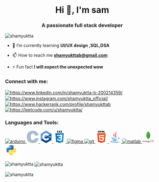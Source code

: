 <h1 align="center">Hi 👋, I'm sam</h1>
<h3 align="center">A passionate full stack developer</h3>

<p align="left"> <img src="https://komarev.com/ghpvc/?username=shamyuktta&label=Profile%20views&color=0e75b6&style=flat" alt="shamyuktta" /> </p>

- 🌱 I’m currently learning **UI/UX design ,SQL,DSA**

- 📫 How to reach me **shamyukttab@gmail.com**

- ⚡ Fun fact **I will expect the unexpected wow**

<h3 align="left">Connect with me:</h3>
<p align="left">
<a href="https://linkedin.com/in/https://www.linkedin.com/in/shamyuktta-b-200214359/" target="blank"><img align="center" src="https://raw.githubusercontent.com/rahuldkjain/github-profile-readme-generator/master/src/images/icons/Social/linked-in-alt.svg" alt="https://www.linkedin.com/in/shamyuktta-b-200214359/" height="30" width="40" /></a>
<a href="https://instagram.com/https://www.instagram.com/shamyuktta_official/" target="blank"><img align="center" src="https://raw.githubusercontent.com/rahuldkjain/github-profile-readme-generator/master/src/images/icons/Social/instagram.svg" alt="https://www.instagram.com/shamyuktta_official/" height="30" width="40" /></a>
<a href="https://www.hackerrank.com/https://www.hackerrank.com/profile/shamyukttab" target="blank"><img align="center" src="https://raw.githubusercontent.com/rahuldkjain/github-profile-readme-generator/master/src/images/icons/Social/hackerrank.svg" alt="https://www.hackerrank.com/profile/shamyukttab" height="30" width="40" /></a>
<a href="https://www.leetcode.com/https://leetcode.com/u/shamyuktta/" target="blank"><img align="center" src="https://raw.githubusercontent.com/rahuldkjain/github-profile-readme-generator/master/src/images/icons/Social/leet-code.svg" alt="https://leetcode.com/u/shamyuktta/" height="30" width="40" /></a>
</p>

<h3 align="left">Languages and Tools:</h3>
<p align="left"> <a href="https://www.arduino.cc/" target="_blank" rel="noreferrer"> <img src="https://cdn.worldvectorlogo.com/logos/arduino-1.svg" alt="arduino" width="40" height="40"/> </a> <a href="https://www.cprogramming.com/" target="_blank" rel="noreferrer"> <img src="https://raw.githubusercontent.com/devicons/devicon/master/icons/c/c-original.svg" alt="c" width="40" height="40"/> </a> <a href="https://www.w3schools.com/cpp/" target="_blank" rel="noreferrer"> <img src="https://raw.githubusercontent.com/devicons/devicon/master/icons/cplusplus/cplusplus-original.svg" alt="cplusplus" width="40" height="40"/> </a> <a href="https://www.w3schools.com/css/" target="_blank" rel="noreferrer"> <img src="https://raw.githubusercontent.com/devicons/devicon/master/icons/css3/css3-original-wordmark.svg" alt="css3" width="40" height="40"/> </a> <a href="https://www.figma.com/" target="_blank" rel="noreferrer"> <img src="https://www.vectorlogo.zone/logos/figma/figma-icon.svg" alt="figma" width="40" height="40"/> </a> <a href="https://git-scm.com/" target="_blank" rel="noreferrer"> <img src="https://www.vectorlogo.zone/logos/git-scm/git-scm-icon.svg" alt="git" width="40" height="40"/> </a> <a href="https://www.w3.org/html/" target="_blank" rel="noreferrer"> <img src="https://raw.githubusercontent.com/devicons/devicon/master/icons/html5/html5-original-wordmark.svg" alt="html5" width="40" height="40"/> </a> <a href="https://www.java.com" target="_blank" rel="noreferrer"> <img src="https://raw.githubusercontent.com/devicons/devicon/master/icons/java/java-original.svg" alt="java" width="40" height="40"/> </a> <a href="https://www.mathworks.com/" target="_blank" rel="noreferrer"> <img src="https://upload.wikimedia.org/wikipedia/commons/2/21/Matlab_Logo.png" alt="matlab" width="40" height="40"/> </a> <a href="https://www.mongodb.com/" target="_blank" rel="noreferrer"> <img src="https://raw.githubusercontent.com/devicons/devicon/master/icons/mongodb/mongodb-original-wordmark.svg" alt="mongodb" width="40" height="40"/> </a> <a href="https://www.python.org" target="_blank" rel="noreferrer"> <img src="https://raw.githubusercontent.com/devicons/devicon/master/icons/python/python-original.svg" alt="python" width="40" height="40"/> </a> </p>

<p><img align="left" src="https://github-readme-stats.vercel.app/api/top-langs?username=shamyuktta&show_icons=true&locale=en&layout=compact" alt="shamyuktta" /></p>

<p>&nbsp;<img align="center" src="https://github-readme-stats.vercel.app/api?username=shamyuktta&show_icons=true&locale=en" alt="shamyuktta" /></p>

<p><img align="center" src="https://github-readme-streak-stats.herokuapp.com/?user=shamyuktta&" alt="shamyuktta" /></p>
